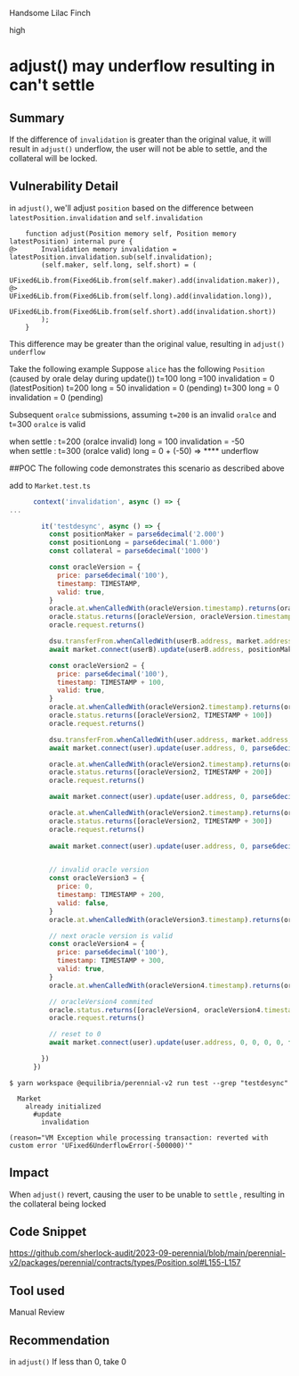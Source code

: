 Handsome Lilac Finch

high

# adjust() may underflow  resulting in can't settle
## Summary
If the difference of `invalidation` is greater than the original value,  it will result in `adjust()` underflow, the user will not be able to settle, and the collateral will be locked.

## Vulnerability Detail

in `adjust()`, we'll adjust `position` based on the difference between `latestPosition.invalidation` and `self.invalidation`
```solidity
    function adjust(Position memory self, Position memory latestPosition) internal pure {
@>      Invalidation memory invalidation = latestPosition.invalidation.sub(self.invalidation);
        (self.maker, self.long, self.short) = (
            UFixed6Lib.from(Fixed6Lib.from(self.maker).add(invalidation.maker)),
@>          UFixed6Lib.from(Fixed6Lib.from(self.long).add(invalidation.long)),
            UFixed6Lib.from(Fixed6Lib.from(self.short).add(invalidation.short))
        );
    }
```

This difference may be greater than the original value, resulting in `adjust()`  `underflow`

Take the following example
Suppose `alice` has the following `Position` (caused by orale delay during update())
t=100 long =100  invalidation  = 0       (latestPosition)
t=200 long = 50  invalidation  = 0       (pending)
t=300 long = 0    invalidation  = 0        (pending)

Subsequent `oralce` submissions, assuming `t=200` is an invalid `oralce` and t=300 `oralce` is valid

when settle :  t=200 (oralce invalid) long = 100  invalidation  = -50              
when settle :  t=300 (oralce valid)    long = 0 + (-50)    => **** underflow  

##POC
The following code demonstrates this scenario as described above

add to `Market.test.ts`

```javascript
      context('invalidation', async () => {
...

        it('testdesync', async () => {
          const positionMaker = parse6decimal('2.000')
          const positionLong = parse6decimal('1.000')
          const collateral = parse6decimal('1000')

          const oracleVersion = {
            price: parse6decimal('100'),
            timestamp: TIMESTAMP,
            valid: true,
          }
          oracle.at.whenCalledWith(oracleVersion.timestamp).returns(oracleVersion)
          oracle.status.returns([oracleVersion, oracleVersion.timestamp + 100])
          oracle.request.returns()

          dsu.transferFrom.whenCalledWith(userB.address, market.address, collateral.mul(1e12)).returns(true)
          await market.connect(userB).update(userB.address, positionMaker, 0, 0, collateral, false)

          const oracleVersion2 = {
            price: parse6decimal('100'),
            timestamp: TIMESTAMP + 100,
            valid: true,
          }
          oracle.at.whenCalledWith(oracleVersion2.timestamp).returns(oracleVersion2)
          oracle.status.returns([oracleVersion2, TIMESTAMP + 100])
          oracle.request.returns()

          dsu.transferFrom.whenCalledWith(user.address, market.address, collateral.mul(1e12)).returns(true)
          await market.connect(user).update(user.address, 0, parse6decimal('1.000'), 0, collateral, false)

          oracle.at.whenCalledWith(oracleVersion2.timestamp).returns(oracleVersion2)
          oracle.status.returns([oracleVersion2, TIMESTAMP + 200])
          oracle.request.returns()

          await market.connect(user).update(user.address, 0, parse6decimal('0.500'), 0, 0, false)  

          oracle.at.whenCalledWith(oracleVersion2.timestamp).returns(oracleVersion2)
          oracle.status.returns([oracleVersion2, TIMESTAMP + 300])
          oracle.request.returns()
          
          await market.connect(user).update(user.address, 0, parse6decimal('0'), 0, 0, false)  


          // invalid oracle version
          const oracleVersion3 = {
            price: 0,
            timestamp: TIMESTAMP + 200,
            valid: false,
          }
          oracle.at.whenCalledWith(oracleVersion3.timestamp).returns(oracleVersion3)

          // next oracle version is valid
          const oracleVersion4 = {
            price: parse6decimal('100'),
            timestamp: TIMESTAMP + 300,
            valid: true,
          }
          oracle.at.whenCalledWith(oracleVersion4.timestamp).returns(oracleVersion4)

          // oracleVersion4 commited
          oracle.status.returns([oracleVersion4, oracleVersion4.timestamp + 100])
          oracle.request.returns()

          // reset to 0
          await market.connect(user).update(user.address, 0, 0, 0, 0, false)

        })
      })

```
```console
$ yarn workspace @equilibria/perennial-v2 run test --grep "testdesync"

  Market
    already initialized
      #update
        invalidation

(reason="VM Exception while processing transaction: reverted with custom error 'UFixed6UnderflowError(-500000)'"

```

## Impact
When `adjust()` revert, causing the user to be unable to `settle` , resulting in the collateral being locked

## Code Snippet

https://github.com/sherlock-audit/2023-09-perennial/blob/main/perennial-v2/packages/perennial/contracts/types/Position.sol#L155-L157

## Tool used

Manual Review

## Recommendation

in `adjust()`  If less than 0, take 0
